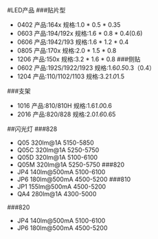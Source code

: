 #LED产品
###贴片型
- 0402 产品:164x 规格:1.0 * 0.5 * 0.35
- 0603 产品:194/192x 规格:1.6 * 0.8 * 0.4(0.6)
- 0606 产品:1942/193 规格:1.6 * 1.2 * 0.4 
- 0805 产品:170x 规格:2.0 * 1.5 * 0.8
- 1206 产品:150x 规格:3.2 * 1.6 * 0.8 
###侧贴
- 0602 产品:192S/1922/1923 规格:1.6*0.5*0.3（0.4）
- 1204 产品:110/1102/1103 规格:3.2*1.0*1.5

###支架
- 1016 产品:810/810H 规格:1.6*1.0*0.6
- 2016 产品:820/828  规格:2.0*1.6*0.65


##闪光灯
###828
- Q05  320lm@1A 5150-5850
- Q05C 320lm@1A 5250-5750
- Q05D 320lm@1A 5100-6100
- Q05M 320lm@1A 5250-5750
###820
- JP4  140lm@500mA 5100-6100
- JP6  180lm@500mA 4500-5200
###810
- JP1  155lm@500mA  4500-5200
- QA4  280lm@1A     4300-5000

###820
- JP4  140lm@500mA   5100-6100
- JP6  180lm@500mA   4500-5200





